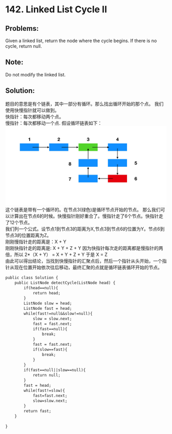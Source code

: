 # 142. Linked List Cycle II
## Problems:
Given a linked list, return the node where the cycle begins. If there is no cycle, return null.

## Note: 
Do not modify the linked list.

## Solution:
题目的意思是有个链表，其中一部分有循环。那么找出循环开始的那个点。
我们使用快慢指针就可以做到。<br>
快指针：每次都移动两个点。<br>
慢指针：每次都移动一个点.
假设循环链表如下：
![avatar](../images/solved-142.jpg)
这个链表是带有一个循环的。在节点3(绿色)是循环节点开始的节点。
那么我们可以计算出在节点6的时候。快慢指针刚好重合了。慢指针走了6个节点。快指针走了12个节点。<br>
我们列一个公式。设节点1到节点3的距离为X,节点3到节点6的位置为Y。节点6到节点3的位置距离为Z。<br>
刚刚慢指针走的距离是：X + Y<br>
刚刚快指针走的距离是: X + Y + Z + Y
因为快指针每次走的距离都是慢指针的两倍，所以 2*（X + Y） = X + Y + Z + Y 于是 X = Z<br>
由此可以得出结论，当找到快慢指针的汇聚点后，然后一个指针从头开始，一个指针从现在位置开始依次往后移动，最终汇聚的点就是循环链表循环开始的节点。

``` 
public class Solution {
    public ListNode detectCycle(ListNode head) {
        if(head==null){
            return head;
        }
        ListNode slow = head;
        ListNode fast = head;
        while(fast!=null&&slow!=null){
            slow = slow.next;
            fast = fast.next;
            if(fast==null){
                break;
            }
            fast = fast.next;
            if(slow==fast){
                break;
            }
        }
        if(fast==null||slow==null){
            return null;
        }
        fast = head;
        while(fast!=slow){
            fast=fast.next;
            slow=slow.next;
        }
        return fast;
    }
    
}

```